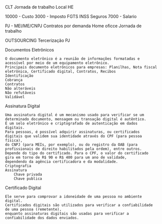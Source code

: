 CLT 
    Jornada de trabalho
    Local
    HE

10000 - Custo
3000  - Imposto
        FGTS
        INSS
        Seguros
7000 - Salario

PJ - MEI/ME/CNPJ
    Contratos por demanda
    Home oficce 
    Jornada de trabalho

OUTSOURCING
    Tercerização
    PJ

Documentos Eletrônicos

    O documento eletrônico é a reunião de informações formatadas e acessível por meio de um equipamento eletrônico. 
    Principais documento eletrônicos para empresas: Planilhas, Nota fiscal eletrônica, Certificado digital, Contratos, Recibos
    Identificação
    Cobrança
    Contratos
    Não alteráveis
    Não refutáveis
    Validável

Assinatura Digital

    Uma assinatura digital é um mecanismo usado para verificar se um determinado documento, mensagem ou transação digital é autêntico.
    É um selo eletrônico e criptografado de autenticação em dados digitais.
    Para pessoas, é possível adquirir assinaturas, ou certificados digitais que validem sua identidade através do CPF (para pessoa física), 
    do CNPJ (para MEIs, por exemplo), ou do registro da OAB (para profissionais de direito habilitados pela ordem), entre outros.
    Depende do tipo do certificado. Para o CPF, o valor do certificado gira em torno de R$ 90 e R$ 400 para um ano de validade, 
    dependendo da agência certificadora e da modalidade.
    Criptografia
    Assinatura
        Chave privada
        Chave publica

Certificado Digital

    Ele serve para comprovar a idoneidade de uma pessoa no ambiente digital.
    Certificados digitais são utilizados para verificar a confiabilidade de uma pessoa (remetente), 
    enquanto assinaturas digitais são usadas para verificar a confiabilidade dos dados enviados.
